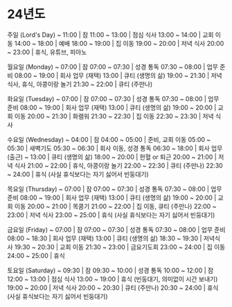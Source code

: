 # 24년도

주일 (Lord's Day)
      ~ 11:00  |  잠
11:00 ~ 13:00  |  점심 식사
13:00 ~ 14:00  |  교회 이동
14:00 ~ 18:00  |  예배
18:00 ~ 19:00  |  집 이동
19:00 ~ 20:00  |  저녁 식사
20:00 ~ 23:00  |  휴식, 유튜브, 피아노

월요일 (Monday)
      ~ 07:00  |  잠
07:00 ~ 07:30  |  성경 통독
07:30 ~ 08:00  |  업무 준비
08:00 ~ 19:00  |  회사 업무 (재택)
        13:00  |  큐티 (생명의 삶)
19:00 ~ 21:30  |  저녁 식사, 휴식, 아콩이랑 놀기
21:30 ~ 22:00  |  큐티 (주만나)

화요일 (Tuesday)
      ~ 07:00  |  잠
07:00 ~ 07:30  |  성경 통독
07:30 ~ 08:00  |  업무 준비
08:00 ~ 19:00  |  회사 업무 (재택)
        13:00  |  큐티 (생명의 삶)
19:00 ~ 20:00  |  교회 이동
20:00 ~ 21:30  |  화램워
21:30 ~ 22:30  |  집 이동
22:30 ~ 23:30  |  저녁 식사

수요일 (Wednesday)
      ~ 04:00  |  잠
04:00 ~ 05:00  |  준비, 교회 이동
05:00 ~ 05:30  |  새벽기도
05:30 ~ 06:30  |  회사 이동, 성경 통독
06:30 ~ 18:00  |  회사 업무 (출근)
      ~ 13:00  |  큐티 (생명의 삶)
18:00 ~ 20:00  |  헌혈 or 퇴근
20:00 ~ 21:00  |  저녁 식사
21:00 ~ 22:00  |  휴식, 아콩이랑 놀기
22:00 ~ 22:30  |  큐티 (주만나)
22:30 ~ 24:00  |  휴식 (사실 휴식보다는 자기 싫어서 빈둥대기)

목요일 (Thursday)
      ~ 07:00  |  잠
07:00 ~ 07:30  |  성경 통독
07:30 ~ 08:00  |  업무 준비
08:00 ~ 19:00  |  회사 업무 (재택)
        13:00  |  큐티 (생명의 삶)
19:00 ~ 20:00  |  교회 이동
20:00 ~ 21:00  |  목쿰기
21:00 ~ 22:00  |  집 이동, 큐티 (주만나)
22:00 ~ 23:00  |  저녁 식사
23:00 ~ 25:00  |  휴식 (사실 휴식보다는 자기 싫어서 빈둥대기)

금요일 (Friday)
      ~ 07:00  |  잠
07:00 ~ 07:30  |  성경 통독
07:30 ~ 08:00  |  업무 준비
08:00 ~ 18:30  |  회사 업무 (재택)
        13:00  |  큐티 (생명의 삶)
18:30 ~ 19:30  |  저녁식사
19:30 ~ 20:30  |  교회 이동
21:30 ~ 23:00  |  금요기도회
23:00 ~ 24:00  |  집 이동
24:00 ~ 25:00  |  휴식

토요일 (Saturday)
      ~ 09:30  |  잠
09:30 ~ 10:00  |  성경 통독
10:00 ~ 12:00  |  잠
12:00 ~ 13:00  |  점심 식사
13:00 ~ 19:00  |  휴식 (빈둥대기, 의미없이 시간 보내기)
19:00 ~ 20:00  |  저녁 식사
20:00 ~ 20:30  |  큐티 (주만나)
20:30 ~ 24:00  |  휴식 (사실 휴식보다는 자기 싫어서 빈둥대기)
